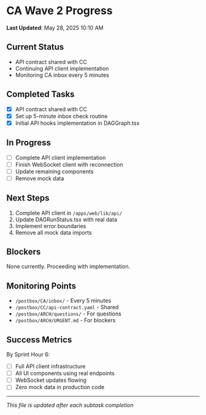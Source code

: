 # CA Wave 2 Progress

**Last Updated**: May 28, 2025 10:10 AM

## Current Status
- API contract shared with CC
- Continuing API client implementation
- Monitoring CA inbox every 5 minutes

## Completed Tasks
- [x] API contract shared with CC
- [x] Set up 5-minute inbox check routine
- [x] Initial API hooks implementation in DAGGraph.tsx

## In Progress
- [ ] Complete API client implementation
- [ ] Finish WebSocket client with reconnection
- [ ] Update remaining components
- [ ] Remove mock data

## Next Steps
1. Complete API client in `/apps/web/lib/api/`
2. Update DAGRunStatus.tsx with real data
3. Implement error boundaries
4. Remove all mock data imports

## Blockers
None currently. Proceeding with implementation.

## Monitoring Points
- `/postbox/CA/inbox/` - Every 5 minutes
- `/postbox/CC/api-contract.yaml` - Shared
- `/postbox/ARCH/questions/` - For questions
- `/postbox/ARCH/URGENT.md` - For blockers

## Success Metrics
By Sprint Hour 6:
- [ ] Full API client infrastructure
- [ ] All UI components using real endpoints
- [ ] WebSocket updates flowing
- [ ] Zero mock data in production code

---
*This file is updated after each subtask completion* 